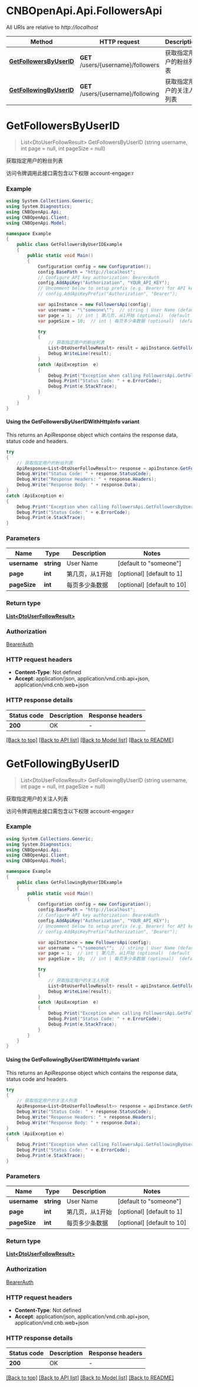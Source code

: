 # CNBOpenApi.Api.FollowersApi

All URIs are relative to *http://localhost*

| Method | HTTP request | Description |
|--------|--------------|-------------|
| [**GetFollowersByUserID**](FollowersApi.md#getfollowersbyuserid) | **GET** /users/{username}/followers | 获取指定用户的粉丝列表 |
| [**GetFollowingByUserID**](FollowersApi.md#getfollowingbyuserid) | **GET** /users/{username}/following | 获取指定用户的关注人列表 |

<a id="getfollowersbyuserid"></a>
# **GetFollowersByUserID**
> List&lt;DtoUserFollowResult&gt; GetFollowersByUserID (string username, int page = null, int pageSize = null)

获取指定用户的粉丝列表

访问令牌调用此接口需包含以下权限  account-engage:r

### Example
```csharp
using System.Collections.Generic;
using System.Diagnostics;
using CNBOpenApi.Api;
using CNBOpenApi.Client;
using CNBOpenApi.Model;

namespace Example
{
    public class GetFollowersByUserIDExample
    {
        public static void Main()
        {
            Configuration config = new Configuration();
            config.BasePath = "http://localhost";
            // Configure API key authorization: BearerAuth
            config.AddApiKey("Authorization", "YOUR_API_KEY");
            // Uncomment below to setup prefix (e.g. Bearer) for API key, if needed
            // config.AddApiKeyPrefix("Authorization", "Bearer");

            var apiInstance = new FollowersApi(config);
            var username = "\"someone\"";  // string | User Name (default to "someone")
            var page = 1;  // int | 第几页，从1开始 (optional)  (default to 1)
            var pageSize = 10;  // int | 每页多少条数据 (optional)  (default to 10)

            try
            {
                // 获取指定用户的粉丝列表
                List<DtoUserFollowResult> result = apiInstance.GetFollowersByUserID(username, page, pageSize);
                Debug.WriteLine(result);
            }
            catch (ApiException  e)
            {
                Debug.Print("Exception when calling FollowersApi.GetFollowersByUserID: " + e.Message);
                Debug.Print("Status Code: " + e.ErrorCode);
                Debug.Print(e.StackTrace);
            }
        }
    }
}
```

#### Using the GetFollowersByUserIDWithHttpInfo variant
This returns an ApiResponse object which contains the response data, status code and headers.

```csharp
try
{
    // 获取指定用户的粉丝列表
    ApiResponse<List<DtoUserFollowResult>> response = apiInstance.GetFollowersByUserIDWithHttpInfo(username, page, pageSize);
    Debug.Write("Status Code: " + response.StatusCode);
    Debug.Write("Response Headers: " + response.Headers);
    Debug.Write("Response Body: " + response.Data);
}
catch (ApiException e)
{
    Debug.Print("Exception when calling FollowersApi.GetFollowersByUserIDWithHttpInfo: " + e.Message);
    Debug.Print("Status Code: " + e.ErrorCode);
    Debug.Print(e.StackTrace);
}
```

### Parameters

| Name | Type | Description | Notes |
|------|------|-------------|-------|
| **username** | **string** | User Name | [default to &quot;someone&quot;] |
| **page** | **int** | 第几页，从1开始 | [optional] [default to 1] |
| **pageSize** | **int** | 每页多少条数据 | [optional] [default to 10] |

### Return type

[**List&lt;DtoUserFollowResult&gt;**](DtoUserFollowResult.md)

### Authorization

[BearerAuth](../README.md#BearerAuth)

### HTTP request headers

 - **Content-Type**: Not defined
 - **Accept**: application/json, application/vnd.cnb.api+json, application/vnd.cnb.web+json


### HTTP response details
| Status code | Description | Response headers |
|-------------|-------------|------------------|
| **200** | OK |  -  |

[[Back to top]](#) [[Back to API list]](../../README.md#documentation-for-api-endpoints) [[Back to Model list]](../../README.md#documentation-for-models) [[Back to README]](../../README.md)

<a id="getfollowingbyuserid"></a>
# **GetFollowingByUserID**
> List&lt;DtoUserFollowResult&gt; GetFollowingByUserID (string username, int page = null, int pageSize = null)

获取指定用户的关注人列表

访问令牌调用此接口需包含以下权限  account-engage:r

### Example
```csharp
using System.Collections.Generic;
using System.Diagnostics;
using CNBOpenApi.Api;
using CNBOpenApi.Client;
using CNBOpenApi.Model;

namespace Example
{
    public class GetFollowingByUserIDExample
    {
        public static void Main()
        {
            Configuration config = new Configuration();
            config.BasePath = "http://localhost";
            // Configure API key authorization: BearerAuth
            config.AddApiKey("Authorization", "YOUR_API_KEY");
            // Uncomment below to setup prefix (e.g. Bearer) for API key, if needed
            // config.AddApiKeyPrefix("Authorization", "Bearer");

            var apiInstance = new FollowersApi(config);
            var username = "\"someone\"";  // string | User Name (default to "someone")
            var page = 1;  // int | 第几页，从1开始 (optional)  (default to 1)
            var pageSize = 10;  // int | 每页多少条数据 (optional)  (default to 10)

            try
            {
                // 获取指定用户的关注人列表
                List<DtoUserFollowResult> result = apiInstance.GetFollowingByUserID(username, page, pageSize);
                Debug.WriteLine(result);
            }
            catch (ApiException  e)
            {
                Debug.Print("Exception when calling FollowersApi.GetFollowingByUserID: " + e.Message);
                Debug.Print("Status Code: " + e.ErrorCode);
                Debug.Print(e.StackTrace);
            }
        }
    }
}
```

#### Using the GetFollowingByUserIDWithHttpInfo variant
This returns an ApiResponse object which contains the response data, status code and headers.

```csharp
try
{
    // 获取指定用户的关注人列表
    ApiResponse<List<DtoUserFollowResult>> response = apiInstance.GetFollowingByUserIDWithHttpInfo(username, page, pageSize);
    Debug.Write("Status Code: " + response.StatusCode);
    Debug.Write("Response Headers: " + response.Headers);
    Debug.Write("Response Body: " + response.Data);
}
catch (ApiException e)
{
    Debug.Print("Exception when calling FollowersApi.GetFollowingByUserIDWithHttpInfo: " + e.Message);
    Debug.Print("Status Code: " + e.ErrorCode);
    Debug.Print(e.StackTrace);
}
```

### Parameters

| Name | Type | Description | Notes |
|------|------|-------------|-------|
| **username** | **string** | User Name | [default to &quot;someone&quot;] |
| **page** | **int** | 第几页，从1开始 | [optional] [default to 1] |
| **pageSize** | **int** | 每页多少条数据 | [optional] [default to 10] |

### Return type

[**List&lt;DtoUserFollowResult&gt;**](DtoUserFollowResult.md)

### Authorization

[BearerAuth](../README.md#BearerAuth)

### HTTP request headers

 - **Content-Type**: Not defined
 - **Accept**: application/json, application/vnd.cnb.api+json, application/vnd.cnb.web+json


### HTTP response details
| Status code | Description | Response headers |
|-------------|-------------|------------------|
| **200** | OK |  -  |

[[Back to top]](#) [[Back to API list]](../../README.md#documentation-for-api-endpoints) [[Back to Model list]](../../README.md#documentation-for-models) [[Back to README]](../../README.md)


